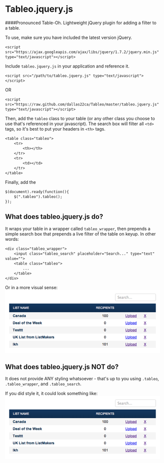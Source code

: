 Tableo.jquery.js
======

####Pronounced Table-Oh. Lightweight jQuery plugin for adding a filter to a table.

To use, make sure you have included the latest version jQuery.
```
<script src="https://ajax.googleapis.com/ajax/libs/jquery/1.7.2/jquery.min.js" type="text/javascript"></script>
```

Include `tableo.jquery.js` in your application and reference it.
```
<script src="/path/to/tableo.jquery.js" type="text/javascript"></script>
```
OR
```
<script src="https://raw.github.com/dallas22ca/Tableo/master/tableo.jquery.js" type="text/javascript"></script>
```

Then, add the `tableo` class to your table (or any other class you choose to use that's referenced in your javascript). The search box will filter all `<td>` tags, so it's best to put your headers in `<th>` tags.
```
<table class="tableo">
	<tr>
		<th></th>
	</tr>
	<tr>
		<td></td>
	</tr>
</table>
```

Finally, add the 
```
$(document).ready(function(){
	$(".tableo").tableo();
});
```

## What does tableo.jquery.js do?
It wraps your table in a wrapper called `tableo_wrapper`, then prepends a simple search box that prepends a live filter of the table on keyup. In other words:

```
<div class="tableo_wrapper">
	<input class="tableo_search" placeholder="Search..." type="text" value="">
	<table class="tableo">
		...
	</table>
</div>
```

Or in a more visual sense:
![Unstyled table](/styled.png)

## What does tableo.jquery.js NOT do?
It does not provide ANY styling whatsoever - that's up to you using `.tableo`, `.tableo_wrapper`, and `.tableo_search`.

If you did style it, it could look something like:
![Styled table](/styled.png)